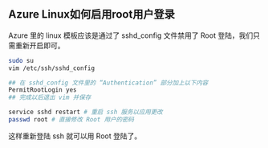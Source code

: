 ## Azure Linux如何启用root用户登录

Azure 里的 linux 模板应该是通过了 sshd_config 文件禁用了 Root 登陆，我们只需重新开启即可。

```bash
sudo su
vim /etc/ssh/sshd_config

## 在 sshd_config 文件里的 “Authentication” 部分加上以下内容
PermitRootLogin yes
## 完成以后退出 vim 并保存

service sshd restart # 重启 ssh 服务以应用更改
passwd root # 直接修改 Root 用户的密码
```

这样重新登陆 ssh 就可以用 Root 登陆了。

